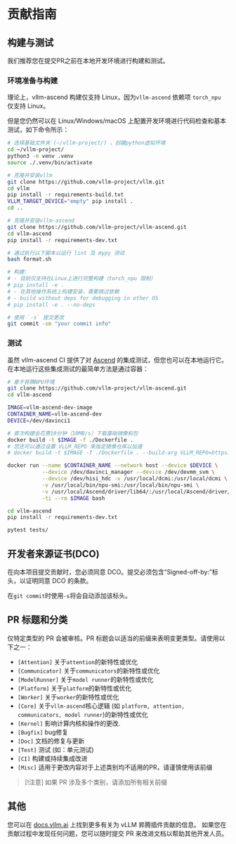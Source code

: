 # 贡献指南

## 构建与测试
我们推荐您在提交PR之前在本地开发环境进行构建和测试。

### 环境准备与构建
理论上，vllm-ascend 构建仅支持 Linux，因为`vllm-ascend` 依赖项 `torch_npu` 仅支持 Linux。

但是您仍然可以在 Linux/Windows/macOS 上配置开发环境进行代码检查和基本测试，如下命令所示：

```bash
# 选择基础文件夹 (~/vllm-project/) ，创建python虚拟环境
cd ~/vllm-project/
python3 -m venv .venv
source ./.venv/bin/activate

# 克隆并安装vllm
git clone https://github.com/vllm-project/vllm.git
cd vllm
pip install -r requirements-build.txt
VLLM_TARGET_DEVICE="empty" pip install .
cd ..

# 克隆并安装vllm-ascend
git clone https://github.com/vllm-project/vllm-ascend.git
cd vllm-ascend
pip install -r requirements-dev.txt

# 通过执行以下脚本以运行 lint 及 mypy 测试
bash format.sh

# 构建:
# - 目前仅支持在Linux上进行完整构建（torch_npu 限制）
# pip install -e .
# - 在其他操作系统上构建安装，需要跳过依赖
# - build without deps for debugging in other OS
# pip install -e . --no-deps

# 使用 `-s` 提交更改
git commit -sm "your commit info"
```

### 测试
虽然 vllm-ascend CI 提供了对 [Ascend](https://github.com/vllm-project/vllm-ascend/blob/main/.github/workflows/vllm_ascend_test.yaml) 的集成测试，但您也可以在本地运行它。在本地运行这些集成测试的最简单方法是通过容器：

```bash
# 基于昇腾NPU环境
git clone https://github.com/vllm-project/vllm-ascend.git
cd vllm-ascend

IMAGE=vllm-ascend-dev-image
CONTAINER_NAME=vllm-ascend-dev
DEVICE=/dev/davinci1

# 首次构建会花费10分钟（10MB/s）下载基础镜像和包
docker build -t $IMAGE -f ./Dockerfile .
# 您还可以通过设置 VLLM_REPO 来指定镜像仓库以加速
# docker build -t $IMAGE -f ./Dockerfile . --build-arg VLLM_REPO=https://gitee.com/mirrors/vllm

docker run --name $CONTAINER_NAME --network host --device $DEVICE \
           --device /dev/davinci_manager --device /dev/devmm_svm \
           --device /dev/hisi_hdc -v /usr/local/dcmi:/usr/local/dcmi \
           -v /usr/local/bin/npu-smi:/usr/local/bin/npu-smi \
           -v /usr/local/Ascend/driver/lib64/:/usr/local/Ascend/driver/lib64/ \
           -ti --rm $IMAGE bash

cd vllm-ascend
pip install -r requirements-dev.txt

pytest tests/
```

## 开发者来源证书(DCO)

在向本项目提交贡献时，您必须同意 DCO。提交必须包含“Signed-off-by:”标头，以证明同意 DCO 的条款。

在`git commit`时使用`-s`将会自动添加该标头。

## PR 标题和分类

仅特定类型的 PR 会被审核。PR 标题会以适当的前缀来表明变更类型。请使用以下之一：

- `[Attention]` 关于`attention`的新特性或优化
- `[Communicator]` 关于`communicators`的新特性或优化
- `[ModelRunner]` 关于`model runner`的新特性或优化
- `[Platform]` 关于`platform`的新特性或优化
- `[Worker]` 关于`worker`的新特性或优化
- `[Core]` 关于`vllm-ascend`核心逻辑 (如 `platform, attention, communicators, model runner`)的新特性或优化
- `[Kernel]` 影响计算内核和操作的更改.
- `[Bugfix]` bug修复
- `[Doc]` 文档的修复与更新
- `[Test]` 测试 (如：单元测试)
- `[CI]` 构建或持续集成改进
- `[Misc]` 适用于更改内容对于上述类别均不适用的PR，请谨慎使用该前缀

> [!注意]
> 如果 PR 涉及多个类别，请添加所有相关前缀

## 其他

您可以在 [<u>docs.vllm.ai</u>](https://docs.vllm.ai/en/latest/contributing/overview.html) 上找到更多有关为 vLLM 昇腾插件贡献的信息。
如果您在贡献过程中发现任何问题，您可以随时提交 PR 来改进文档以帮助其他开发人员。
